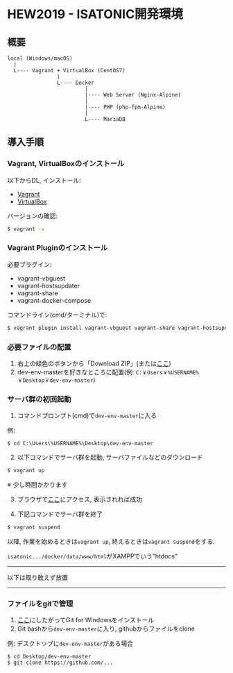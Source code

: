 # HEW2019 - ISATONIC開発環境

## 概要

```
local (Windows/macOS)
  |
  L---- Vagrant + VirtualBox (CentOS7)
                |
                L---- Docker
                         |
                         |---- Web Server (Nginx-Alpine)
                         |
                         |---- PHP (php-fpm-Alpine)
                         |
                         L---- MariaDB
```

## 導入手順

### Vagrant, VirtualBoxのインストール

以下からDL, インストール:

- [Vagrant](https://www.vagrantup.com/downloads.html)
- [VirtualBox](https://www.virtualbox.org/wiki/Downloads)

バージョンの確認:

```sh
$ vagrant -v
```

### Vagrant Pluginのインストール

必要プラグイン:

- vagrant-vbguest
- vagrant-hostsupdater
- vagrant-share
- vagrant-docker-compose

コマンドライン(cmd/ターミナル)で:

```sh
$ vagrant plugin install vagrant-vbguest vagrant-share vagrant-hostsupdater vagrant-docker-compose
```

### 必要ファイルの配置

1. 右上の緑色のボタンから「Download ZIP」(または[ここ](https://github.com/isatonic/dev-env/archive/master.zip))
2. dev-env-masterを好きなところに配置(例: `C:￥Users￥%USERNAME%￥Desktop￥dev-env-master`)

### サーバ群の初回起動

1. コマンドプロンプト(cmd)で`dev-env-master`に入る

例:

```
$ cd C:\Users\%USERNAME%\Desktop\dev-env-master
```

2. 以下コマンドでサーバ群を起動, サーバファイルなどのダウンロード

```sh
$ vagrant up
```

※ 少し時間かかります

3. ブラウザで[ここ](http://localhost:10080/index.html)にアクセス, 表示されれば成功

4. 下記コマンドでサーバ群を終了

```sh
$ vagrant suspend
```

以降, 作業を始めるときは`vagrant up`, 終えるときは`vagrant suspend`をする.

`isatonic.../docker/data/www/html`がXAMPPでいう"htdocs"

---

以下は取り敢えず放置

---

### ファイルをgitで管理

1. [ここ](https://haniwaman.com/git-for-windows/)にしたがってGit for Windowsをインストール
2. Git bashから`dev-env-master`に入り, githubからファイルをclone

例: デスクトップに`dev-env-master`がある場合

```
$ cd Desktop/dev-env-master
$ git clone https://github.com/...
```

